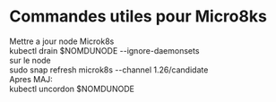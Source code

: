 # Commandes utiles pour Micro8ks

Mettre a jour node Microk8s <br /> 
kubectl drain $NOMDUNODE --ignore-daemonsets <br /> 
sur le node <br /> 
sudo snap refresh microk8s --channel 1.26/candidate <br /> 
Apres MAJ: <br /> 
kubectl uncordon $NOMDUNODE <br /> 